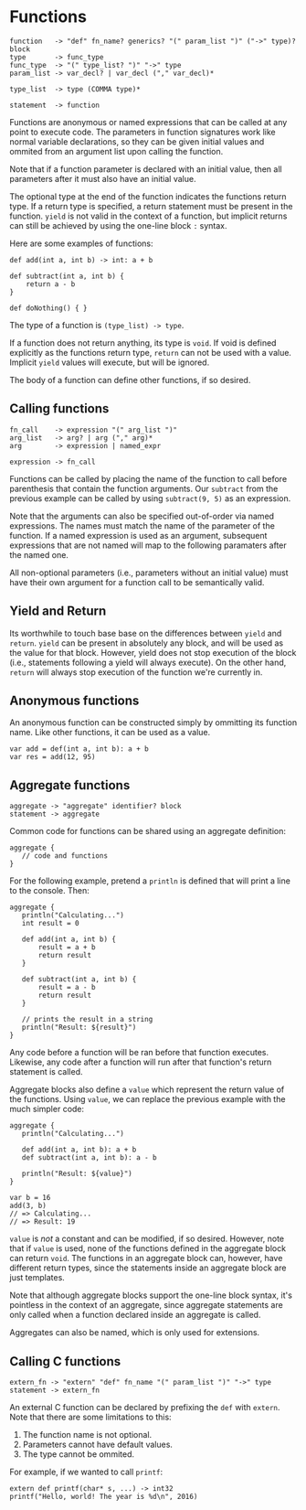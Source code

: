 # Functions

    function   -> "def" fn_name? generics? "(" param_list ")" ("->" type)? block
    type       -> func_type
    func_type  -> "(" type_list? ")" "->" type
    param_list -> var_decl? | var_decl ("," var_decl)*

    type_list  -> type (COMMA type)*

    statement  -> function

Functions are anonymous or named expressions that can be called at any point to execute code. The parameters in function signatures work like normal variable declarations, so they can be given initial values and ommited from an argument list upon calling the function.

Note that if a function parameter is declared with an initial value, then all parameters after it must also have an initial value.

The optional type at the end of the function indicates the functions return type. If a return type is specified, a return statement must be present in the function. `yield` is not valid in the context of a function, but implicit returns can still be achieved by using the one-line block `:` syntax.

Here are some examples of functions:

    def add(int a, int b) -> int: a + b

    def subtract(int a, int b) {
        return a - b
    }

    def doNothing() { }

The type of a function is `(type_list) -> type`.

If a function does not return anything, its type is `void`. If void is defined explicitly as the functions return type, `return` can not be used with a value. Implicit `yield` values will execute, but will be ignored.

The body of a function can define other functions, if so desired.

## Calling functions

    fn_call    -> expression "(" arg_list ")"
    arg_list   -> arg? | arg ("," arg)*
    arg        -> expression | named_expr

    expression -> fn_call

Functions can be called by placing the name of the function to call before parenthesis that contain the function arguments. Our `subtract` from the previous example can be called by using `subtract(9, 5)` as an expression.

Note that the arguments can also be specified out-of-order via named expressions. The names must match the name of the parameter of the function. If a named expression is used as an argument, subsequent expressions that are not named will map to the following paramaters after the named one.

All non-optional parameters (i.e., parameters without an initial value) must have their own argument for a function call to be semantically valid.

## Yield and Return

Its worthwhile to touch base base on the differences between `yield` and `return`. `yield` can be present in absolutely any block, and will be used as the value for that block. However, yield does not stop execution of the block (i.e., statements following a yield will always execute). On the other hand, `return` will always stop execution of the function we're currently in.

## Anonymous functions

An anonymous function can be constructed simply by ommitting its function name. Like other functions, it can be used as a value.

    var add = def(int a, int b): a + b
    var res = add(12, 95)

## Aggregate functions

    aggregate -> "aggregate" identifier? block
    statement -> aggregate

Common code for functions can be shared using an aggregate definition:

    aggregate {
       // code and functions
    }

For the following example, pretend a `println` is defined that will print a line to the console. Then:

    aggregate {
       println("Calculating...")
       int result = 0

       def add(int a, int b) {
           result = a + b
           return result
       }

       def subtract(int a, int b) {
           result = a - b
           return result
       }

       // prints the result in a string
       println("Result: ${result}")
    }

Any code before a function will be ran before that function executes. Likewise, any code after a function will run after that function's return statement is called.

Aggregate blocks also define a `value` which represent the return value of the functions. Using `value`, we can replace the previous example with the much simpler code:

    aggregate {
       println("Calculating...")

       def add(int a, int b): a + b
       def subtract(int a, int b): a - b

       println("Result: ${value}")
    }

    var b = 16
    add(3, b)
    // => Calculating...
    // => Result: 19


`value` is _not_ a constant and can be modified, if so desired. However, note that if `value` is used, none of the functions defined in the aggregate block can return `void`. The functions in an aggregate block can, however, have different return types, since the statements inside an aggregate block are just templates.

Note that although aggregate blocks support the one-line block syntax, it's pointless in the context of an aggregate, since aggregate statements are only called when a function declared inside an aggregate is called.

Aggregates can also be named, which is only used for extensions. 

## Calling C functions

    extern_fn -> "extern" "def" fn_name "(" param_list ")" "->" type
    statement -> extern_fn

An external C function can be declared by prefixing the `def` with `extern`. Note that there are some limitations to this:

1. The function name is not optional.
2. Parameters cannot have default values.
3. The type cannot be ommited.

For example, if we wanted to call `printf`:

    extern def printf(char* s, ...) -> int32
    printf("Hello, world! The year is %d\n", 2016)
